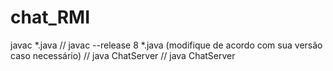 # chat_RMI
javac *.java    //  javac --release 8 *.java (modifique de acordo com sua versão caso necessário) // java ChatServer // java ChatServer
